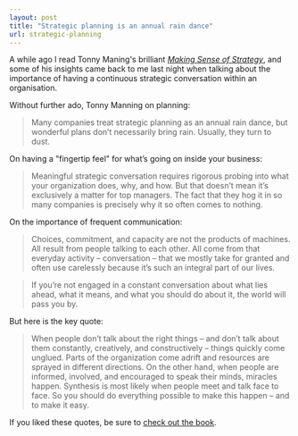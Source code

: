 ```yaml
---
layout: post
title: "Strategic planning is an annual rain dance"
url: strategic-planning
---
```


A while ago I read Tonny Maning's brilliant _[Making Sense of Strategy](http://www.amazon.com/dp/0814471560/)_, and some of his insights came back to me last night when talking about the importance of having a continuous strategic conversation within an organisation. 

Without further ado, Tonny Manning on planning:

> Many companies treat strategic planning as an annual rain dance, but wonderful plans don’t necessarily bring rain. Usually, they turn to dust.

On having a "fingertip feel" for what’s going on inside your business:

> Meaningful strategic conversation requires rigorous probing into what your organization does, why, and how. But that doesn’t mean it’s exclusively a matter for top managers. The fact that they hog it in so many companies is precisely why it so often comes to nothing.

On the importance of frequent communication:

> Choices, commitment, and capacity are not the products of machines. All result from people talking to each other. All come from that everyday activity – conversation – that we mostly take for granted and often use carelessly because it’s such an integral part of our lives.

> If you’re not engaged in a constant conversation about what lies ahead, what it means, and what you should do about it, the world will pass you by.

But here is the key quote:

> When people don’t talk about the right things – and don’t talk about them constantly, creatively, and constructively – things quickly come unglued. Parts of the organization come adrift and resources are sprayed in different directions. On the other hand, when people are informed, involved, and encouraged to speak their minds, miracles happen. Synthesis is most likely when people meet and talk face to face. So you should do everything possible to make this happen – and to make it easy.

If you liked these quotes, be sure to [check out the book](http://amzn.com/0814471560).

